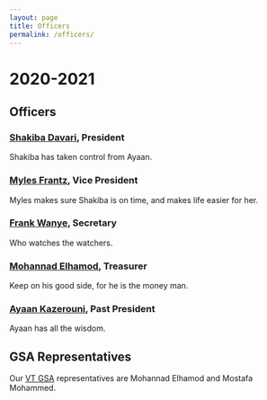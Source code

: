 ```yaml
---
layout: page
title: Officers
permalink: /officers/
---
```


# 2020-2021

## Officers

### [Shakiba Davari](https://sites.google.com/vt.edu/sdavari/home), President

Shakiba has taken control from Ayaan.

### [Myles Frantz](https://franceme.github.io/), Vice President

Myles makes sure Shakiba is on time, and makes life easier for her.

### [Frank Wanye](https://ffrankies.github.io/), Secretary

Who watches the watchers.

### [Mohannad Elhamod](https://linkedin.com/in/mohannad-elhamod-088b6118/), Treasurer

Keep on his good side, for he is the money man.

### [Ayaan Kazerouni](https://ayaankazerouni.github.io/), Past President

Ayaan has all the wisdom.

## GSA Representatives

Our [VT GSA](http://blogs.lt.vt.edu/graduatestudentassembly/) representatives are Mohannad Elhamod and Mostafa Mohammed.
